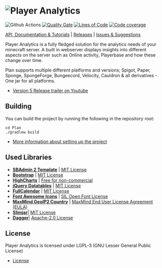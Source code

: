 # ![Player Analytics](http://puu.sh/AXSg7/5f2f78c06c.jpg)

![Github Actions](https://github.com/plan-player-analytics/Plan/workflows/Java%20CI/badge.svg)
[![Quality Gate](https://sonarcloud.io/api/project_badges/measure?project=com.djrapitops%3APlan&metric=alert_status)](https://sonarcloud.io/dashboard?id=com.djrapitops%3APlan)
[![Lines of Code](https://sonarcloud.io/api/project_badges/measure?project=com.djrapitops%3APlan&metric=ncloc)](https://sonarcloud.io/dashboard?id=com.djrapitops%3APlan)
[![Code coverage](https://sonarcloud.io/api/project_badges/measure?project=com.djrapitops%3APlan&metric=coverage)](https://sonarcloud.io/dashboard?id=com.djrapitops%3APlan)

[API, Documentation & Tutorials](https://github.com/plan-player-analytics/Plan/wiki) | [Releases](https://github.com/plan-player-analytics/Plan/releases) | [Issues & Suggestions](https://github.com/plan-player-analytics/Plan/issues)

Player Analytics is a fully fledged solution for the analytics needs of your minecraft server. A built in webserver displays insights into different aspects on the server such as Online activity, Playerbase and how these change over time.

Plan supports multiple different platforms and versions;
Spigot, Paper, Sponge, SpongeForge, Bungeecord, Velocity, Cauldron & all derivatives - One jar for all platforms.

- [Version 5 Release trailer on Youtube](https://www.youtube.com/watch?v=BS_Ti9zkoRc)

## Building

You can build the project by running the following in the repository root:
```
cd Plan
./gradlew build
```

- [More information about setting up the project](https://github.com/plan-player-analytics/Plan/wiki/Project-Setup)

## Used Libraries

- **[SBAdmin 2 Template](https://github.com/BlackrockDigital/startbootstrap-sb-admin-2)** | [MIT License](https://opensource.org/licenses/MIT)
- **[Bootstrap](https://getbootstrap.com/)** | [MIT License](https://v4-alpha.getbootstrap.com/about/license/)
- **[HighCharts](https://www.highcharts.com/)** | [Free for non-commercial](https://www.highcharts.com/products/highcharts/#non-commercial)
- **[jQuery Datatables](https://datatables.net/)** | [MIT License](https://datatables.net/license/mit)
- **[FullCalendar](https://github.com/fullcalendar/fullcalendar)** | [MIT License](https://datatables.net/license/mit)
- **[Font Awesome Icons](http://fontawesome.io/icons/)** | [SIL Open Font License](http://scripts.sil.org/cms/scripts/page.php?site_id=nrsi&id=OFL)
- **[MaxMind GeoIP2 Country](https://www.maxmind.com/en/geoip2-country-database)** | [MaxMind End User License Agreement (EULA)](https://www.maxmind.com/en/end-user-license-agreement)
- **[Slimjar](https://github.com/SlimJar/slimjar)**| [MIT License](https://github.com/slimjar/slimjar/blob/master/LICENSE)
- **[Dagger](https://dagger.dev/)**| [Apache-2.0 License](https://github.com/google/dagger/blob/master/LICENSE.txt)

## License

Player Analytics is licensed under LGPL-3 (GNU Lesser General Public License)

- [License](https://github.com/plan-player-analytics/Plan/blob/master/LICENSE)
